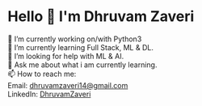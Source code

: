 <h1>Hello 👋 I'm Dhruvam Zaveri</h1>

🔭 I’m currently working on/with Python3<br>
🌱 I’m currently learning Full Stack, ML & DL.
<br>🤔 I’m looking for help with ML & AI.
<br>💬 Ask me about what i am currently learning.
<br>📫 How to reach me: 
  <br>Email: <a href="dhruvamzaveri14@gmail.com">dhruvamzaveri14@gmail.com</a>
  <br>LinkedIn: <a href="https://www.linkedin.com/in/dhruvam-zaveri/">DhruvamZaveri</a>
